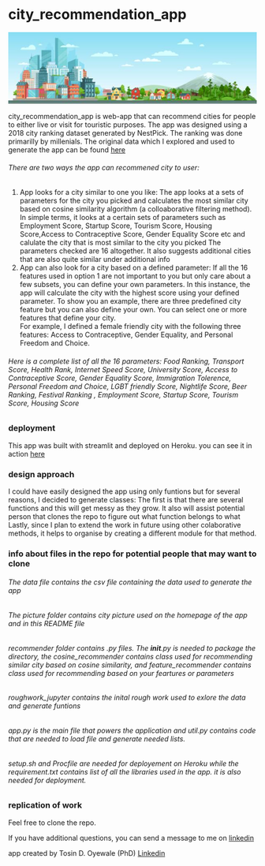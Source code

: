 # city_recommendation_app

<img src="picture/city1.jpeg" alt="city" width="2000"/>

 city_recommendation_app is web-app that can recommend cities for people to either live or visit for touristic purposes. 
 The app was designed using a 2018 city ranking dataset generated by NestPick. The ranking was done primarilly by millenials. 
 The original data which I explored and used to generate the app can be found [here](https://www.nestpick.com/millennial-city-ranking-2018/)


###### There are two ways the app can recommened city to user:

1. App looks for a city similar to one you like: 
        The app looks at a sets of parameters for the city you picked and calculates the most similar city based on cosine similarity algorithm (a colloaborative filtering method). 
        In simple terms, it looks at a certain sets of parameters such as Employment Score, Startup Score, Tourism Score, Housing Score,Access to Contraceptive Score, Gender Equality Score etc and calulate the city that is most similar to the city you picked
        The parameters checked are 16 altogether. It also suggests additional cities that are also quite similar under additional info
2. App can also look for a city based on a defined parameter: 
        If all the 16 features used in option 1 are not important to you but only care about a few subsets, you can define your own parameters. 
        In this instance, the app will calculate the city with the highest score using your defined parameter.
        To show you an example, there are three predefined city feature but you can also define your own. 
        You can select one or more features that define your city.  
        For example, I defined a female friendly city with the following three features: Access to Contraceptive, Gender Equality, and Personal Freedom and Choice.

###### Here is a complete list of all the 16 parameters: Food Ranking, Transport Score, Health Rank, Internet Speed Score, University Score, Access to Contraceptive Score, Gender Equality Score, Immigration Tolerence, Personal Freedom and Choice, LGBT friendly Score, Nightlife Score, Beer Ranking,  Festival Ranking , Employment Score, Startup Score, Tourism Score, Housing Score
       

### deployment 

This app was built with streamlit and deployed on Heroku. you can see it in action [here](https://ohteedee-city-recommender.herokuapp.com/) 

### design approach

I could have easily designed the app using only funtions but for several reasons, I decided to generate classes:
The first is that there are several functions and this will get messy as they grow. It also will assist potential person that clones the repo to figure out what function belongs to what
Lastly, since I plan to extend the work in future using other colaborative methods, it helps to organise by creating a different module for that method.

### info about files in the repo for potential people that may want to clone

###### The data file contains the csv file containing the data used to generate the app

###### The picture folder contains city picture used on the homepage of the app and in this README file

###### recommender folder contains .py files. The __init__.py is needed to package the directory, the cosine_recommender contains class used for recommending similar city based on cosine similarity, and feature_recommender contains class used for recommending based on your feartures or parameters

###### roughwork_jupyter contains the inital rough work used to exlore the data and generate funtions 

###### app.py is the main file that powers the application and util.py contains code that are needed to load file and generate needed lists.

###### setup.sh and Procfile are needed for deployement on Heroku while the requirement.txt contains list of all the libraries used in the app. it is also needed for deployment.


### replication of work
Feel free to clone the repo. 

If you have additional questions, you can send a message to me on [linkedin](https://www.linkedin.com/in/tosin-oyewale/)


app created by Tosin D. Oyewale (PhD) 
[Linkedin](https://www.linkedin.com/in/tosin-oyewale/) 




